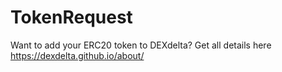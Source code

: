 # TokenRequest
Want to add your ERC20 token to DEXdelta? Get all details here https://dexdelta.github.io/about/
